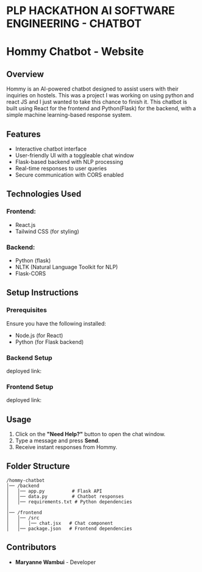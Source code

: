 # PLP HACKATHON AI SOFTWARE ENGINEERING - CHATBOT

# Hommy Chatbot - Website

## Overview
Hommy is an AI-powered chatbot designed to assist users with their inquiries on hostels. This was a project I was working on using python and react JS and I just wanted to take this chance to finish it. This chatbot is built using React for the frontend and Python(Flask) for the backend, with a simple machine learning-based response system.

## Features
- Interactive chatbot interface
- User-friendly UI with a toggleable chat window
- Flask-based backend with NLP processing
- Real-time responses to user queries
- Secure communication with CORS enabled

## Technologies Used
### Frontend:
- React.js
- Tailwind CSS (for styling)

### Backend:
- Python (flask)
- NLTK (Natural Language Toolkit for NLP)
- Flask-CORS

## Setup Instructions

### Prerequisites
Ensure you have the following installed:
- Node.js (for React)
- Python (for Flask backend)

### Backend Setup
 deployed link: 

### Frontend Setup
deployed link: 

## Usage
1. Click on the **"Need Help?"** button to open the chat window.
2. Type a message and press **Send**.
3. Receive instant responses from Hommy.

## Folder Structure
```
/hommy-chatbot
│── /backend
│   │── app.py          # Flask API
│   │── data.py         # Chatbot responses
│   │── requirements.txt # Python dependencies
│
│── /frontend
│   │── /src
│   │   │── chat.jsx   # Chat component
│   │── package.json   # Frontend dependencies
```

## Contributors
- **Maryanne Wambui** - Developer



